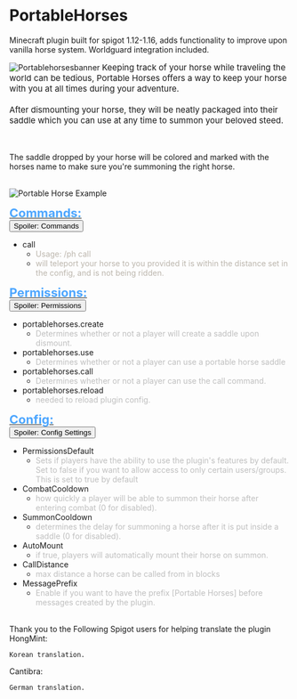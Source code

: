 # PortableHorses
Minecraft plugin built for spigot 1.12-1.16, adds functionality to improve upon vanilla horse system. Worldguard integration included.


![Portablehorsesbanner](https://i.ibb.co/HLZKndg/porthores.png) <span style="font-size: 15px">Keeping track of your horse while traveling the world can be tedious, Portable Horses offers a way to keep your horse with you at all times during your adventure.<br>
<br>
After dismounting your horse, they will be neatly packaged into their saddle which you can use at any time to summon your beloved steed.<br>
</span><br>
<div class="ToggleTriggerAnchor bbCodeSpoilerContainer">
<br>
The saddle dropped by your horse will be colored and marked with the horses name to make sure you're summoning the right horse.<br>
<br>
  
  
![Portable Horse Example](https://i.imgur.com2F6gl0RKl.png)
  
  
</div><b><span style="text-decoration: underline"><span style="font-size: 22px"><span style="color: rgb(77, 166, 255); --darkreader-inline-color: #4fb0ff;" data-darkreader-inline-color="">Commands:</span></span></span></b><br>
<div class="ToggleTriggerAnchor bbCodeSpoilerContainer">
<button type="button" class="button bbCodeSpoilerButton ToggleTrigger Tooltip JsOnly" data-target="> .SpoilerTarget"><span>Spoiler: <span class="SpoilerTitle">Commands</span></span></button>
<div class="SpoilerTarget bbCodeSpoilerText"><ul>
<li><div style="text-align: left">call​</div><ul>
<li><div style="text-align: left"><span style="color: rgb(188, 182, 173); --darkreader-inline-color: #b9b3aa;" data-darkreader-inline-color="">Usage: /ph call</span>​</div></li>
<li><div style="text-align: left"><span style="color: rgb(188, 182, 173); --darkreader-inline-color: #b9b3aa;" data-darkreader-inline-color="">will teleport your horse to you provided it is within the distance set in the config, and is not being ridden.</span>​</div></li>
</ul></li>
</ul></div>
</div><b><span style="text-decoration: underline"><span style="font-size: 22px"><span style="color: rgb(77, 166, 255); --darkreader-inline-color: #4fb0ff;" data-darkreader-inline-color="">Permissions:</span></span></span></b><br>
<div class="ToggleTriggerAnchor bbCodeSpoilerContainer">
<button type="button" class="button bbCodeSpoilerButton ToggleTrigger Tooltip JsOnly" data-target="> .SpoilerTarget"><span>Spoiler: <span class="SpoilerTitle">Permissions</span></span></button>
<div class="SpoilerTarget bbCodeSpoilerText"><ul>
<li><div style="text-align: left">portablehorses.create​</div><ul>
<li><div style="text-align: left"><span style="color: rgb(191, 191, 191); --darkreader-inline-color: #c0bab2;" data-darkreader-inline-color="">Determines whether or not a player will create a saddle upon dismount.</span>​</div></li>
</ul></li>
<li><div style="text-align: left">portablehorses.use​</div><ul>
<li><div style="text-align: left"><span style="color: rgb(191, 191, 191); --darkreader-inline-color: #c0bab2;" data-darkreader-inline-color="">Determines whether or not a player can use a portable horse saddle</span>​</div></li>
</ul></li>
<li><div style="text-align: left">portablehorses.call​</div><ul>
<li><div style="text-align: left"><span style="color: rgb(191, 191, 191); --darkreader-inline-color: #c0bab2;" data-darkreader-inline-color="">Determines whether or not a player can use the call command.</span>​</div></li>
</ul></li>
<li><div style="text-align: left">portablehorses.reload​</div><ul>
<li><div style="text-align: left"><span style="color: rgb(191, 191, 191); --darkreader-inline-color: #c0bab2;" data-darkreader-inline-color="">needed to reload plugin config.</span>​</div></li>
</ul></li>
</ul></div>
</div><b><span style="text-decoration: underline"><span style="font-size: 22px"><span style="color: rgb(77, 166, 255); --darkreader-inline-color: #4fb0ff;" data-darkreader-inline-color="">Config:</span></span></span></b><br>
<div class="ToggleTriggerAnchor bbCodeSpoilerContainer">
<button type="button" class="button bbCodeSpoilerButton ToggleTrigger Tooltip JsOnly" data-target="> .SpoilerTarget"><span>Spoiler: <span class="SpoilerTitle">Config Settings</span></span></button>
<div class="SpoilerTarget bbCodeSpoilerText"><ul>
<li><div style="text-align: left">PermissionsDefault​</div><ul>
<li><div style="text-align: left"><span style="color: rgb(191, 191, 191); --darkreader-inline-color: #c0bab2;" data-darkreader-inline-color="">Sets if players have the ability to use the plugin's features by default. Set to false if you want to allow access to only certain users/groups. This is set to true by default</span>​</div></li>
</ul></li>
<li><div style="text-align: left">CombatCooldown​</div><ul>
<li><div style="text-align: left"><span style="color: rgb(191, 191, 191); --darkreader-inline-color: #c0bab2;" data-darkreader-inline-color="">how quickly a player will be able to summon their horse after entering combat (0 for disabled).</span>​</div></li>
</ul></li>
<li><div style="text-align: left">SummonCooldown​</div><ul>
<li><div style="text-align: left"><span style="color: rgb(191, 191, 191); --darkreader-inline-color: #c0bab2;" data-darkreader-inline-color="">determines the delay for summoning a horse after it is put inside a saddle (0 for disabled).</span>​</div></li>
</ul></li>
<li><div style="text-align: left">AutoMount​</div><ul>
<li><div style="text-align: left"><span style="color: rgb(191, 191, 191); --darkreader-inline-color: #c0bab2;" data-darkreader-inline-color="">if true, players will automatically mount their horse on summon.</span>​</div></li>
</ul></li>
<li><div style="text-align: left">CallDistance​</div><ul>
<li><div style="text-align: left"><span style="color: rgb(191, 191, 191); --darkreader-inline-color: #c0bab2;" data-darkreader-inline-color="">max distance a horse can be called from in blocks</span>​</div></li>
</ul></li>
<li><div style="text-align: left">MessagePrefix​</div><ul>
<li><div style="text-align: left"><span style="color: rgb(191, 191, 191); --darkreader-inline-color: #c0bab2;" data-darkreader-inline-color="">Enable if you want to have the prefix [Portable Horses] before messages created by the plugin.</span>​</div></li>
</ul></li>
</ul></div>
</div><br>
Thank you to the Following Spigot users for helping translate the plugin<br>
​HongMint:


    Korean translation.
    
    
Cantibra:


    German translation.
